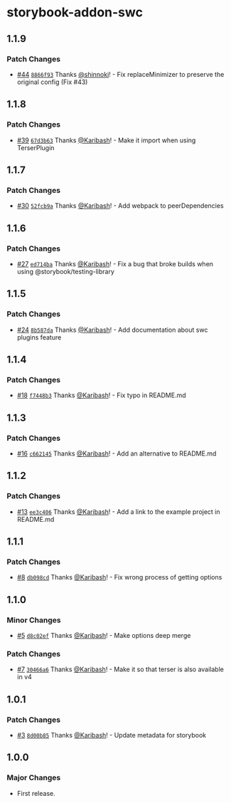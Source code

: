# storybook-addon-swc

## 1.1.9

### Patch Changes

- [#44](https://github.com/Karibash/storybook-addon-swc/pull/44) [`8866f93`](https://github.com/Karibash/storybook-addon-swc/commit/8866f933292f9cf653bdce184eb25a454597b658) Thanks [@shinnoki](https://github.com/shinnoki)! - Fix replaceMinimizer to preserve the original config (Fix #43)

## 1.1.8

### Patch Changes

- [#39](https://github.com/Karibash/storybook-addon-swc/pull/39) [`67d3b63`](https://github.com/Karibash/storybook-addon-swc/commit/67d3b630395e80a380eeb81906cf2239da997c13) Thanks [@Karibash](https://github.com/Karibash)! - Make it import when using TerserPlugin

## 1.1.7

### Patch Changes

- [#30](https://github.com/Karibash/storybook-addon-swc/pull/30) [`52fcb9a`](https://github.com/Karibash/storybook-addon-swc/commit/52fcb9a3979f1e18284651a4d0405d38516523e9) Thanks [@Karibash](https://github.com/Karibash)! - Add webpack to peerDependencies

## 1.1.6

### Patch Changes

- [#27](https://github.com/Karibash/storybook-addon-swc/pull/27) [`ed714ba`](https://github.com/Karibash/storybook-addon-swc/commit/ed714baecdb02df7efaebdeb8da4ef47d74c1e50) Thanks [@Karibash](https://github.com/Karibash)! - Fix a bug that broke builds when using @storybook/testing-library

## 1.1.5

### Patch Changes

- [#24](https://github.com/Karibash/storybook-addon-swc/pull/24) [`8b587da`](https://github.com/Karibash/storybook-addon-swc/commit/8b587daf84044b4a66c95ee2eeb1530d21e9295d) Thanks [@Karibash](https://github.com/Karibash)! - Add documentation about swc plugins feature

## 1.1.4

### Patch Changes

- [#18](https://github.com/Karibash/storybook-addon-swc/pull/18) [`f7448b3`](https://github.com/Karibash/storybook-addon-swc/commit/f7448b39db8f4e450a25989956a6051a260f1197) Thanks [@Karibash](https://github.com/Karibash)! - Fix typo in README.md

## 1.1.3

### Patch Changes

- [#16](https://github.com/Karibash/storybook-addon-swc/pull/16) [`c662145`](https://github.com/Karibash/storybook-addon-swc/commit/c662145c682ea0a4201c4f83555afc4ee448652c) Thanks [@Karibash](https://github.com/Karibash)! - Add an alternative to README.md

## 1.1.2

### Patch Changes

- [#13](https://github.com/Karibash/storybook-addon-swc/pull/13) [`ee3c406`](https://github.com/Karibash/storybook-addon-swc/commit/ee3c40644ebc63822820487cd48b90a56db9d298) Thanks [@Karibash](https://github.com/Karibash)! - Add a link to the example project in README.md

## 1.1.1

### Patch Changes

- [#8](https://github.com/Karibash/storybook-addon-swc/pull/8) [`db098cd`](https://github.com/Karibash/storybook-addon-swc/commit/db098cd39a9e5663545716f4b917cf5e2e578da9) Thanks [@Karibash](https://github.com/Karibash)! - Fix wrong process of getting options

## 1.1.0

### Minor Changes

- [#5](https://github.com/Karibash/storybook-addon-swc/pull/5) [`d8c02ef`](https://github.com/Karibash/storybook-addon-swc/commit/d8c02ef518cf7a56fee9e07c019f58c4c3729ade) Thanks [@Karibash](https://github.com/Karibash)! - Make options deep merge

### Patch Changes

- [#7](https://github.com/Karibash/storybook-addon-swc/pull/7) [`30466a6`](https://github.com/Karibash/storybook-addon-swc/commit/30466a64a1ba2f7d96c41f26c907423b2828e7bb) Thanks [@Karibash](https://github.com/Karibash)! - Make it so that terser is also available in v4

## 1.0.1

### Patch Changes

- [#3](https://github.com/Karibash/storybook-addon-swc/pull/3) [`8d00b85`](https://github.com/Karibash/storybook-addon-swc/commit/8d00b853b0a02e79f061281c6618f1cf8fbc69f1) Thanks [@Karibash](https://github.com/Karibash)! - Update metadata for storybook

## 1.0.0

### Major Changes

- First release.
